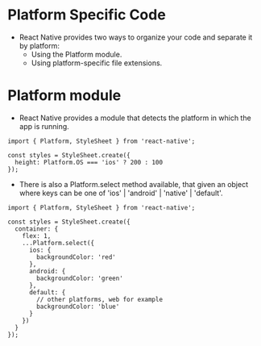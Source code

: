 # Platform Specific Code

-   React Native provides two ways to organize your code and separate it by platform:
    -   Using the Platform module.
    -   Using platform-specific file extensions.

# Platform module

-   React Native provides a module that detects the platform in which the app is running.

```
import { Platform, StyleSheet } from 'react-native';

const styles = StyleSheet.create({
  height: Platform.OS === 'ios' ? 200 : 100
});
```

-   There is also a Platform.select method available, that given an object where keys can be one of 'ios' | 'android' | 'native' | 'default'.

```
import { Platform, StyleSheet } from 'react-native';

const styles = StyleSheet.create({
  container: {
    flex: 1,
    ...Platform.select({
      ios: {
        backgroundColor: 'red'
      },
      android: {
        backgroundColor: 'green'
      },
      default: {
        // other platforms, web for example
        backgroundColor: 'blue'
      }
    })
  }
});
```
